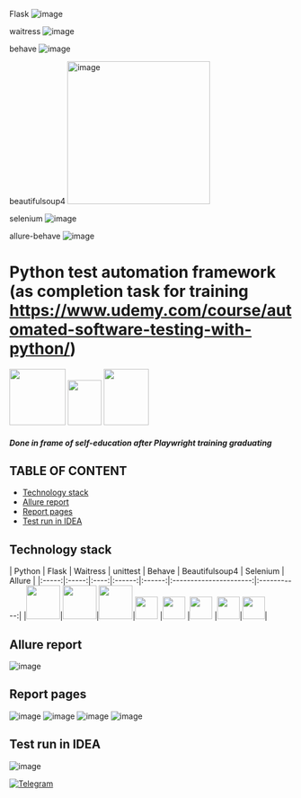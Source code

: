 Flask
![image](https://github.com/user-attachments/assets/5ab7a048-2bb3-4407-a4b7-6282f3f46ee5)


waitress
![image](https://github.com/user-attachments/assets/6f3633b3-33e2-4df7-bb80-408700c14ff3)

behave
![image](https://github.com/user-attachments/assets/7257d7dc-f781-4e1f-ae87-43473cf81c53)

beautifulsoup4
<img width="254" alt="image" src="https://github.com/user-attachments/assets/bc6451b4-46d6-4fa5-bcea-9abaab276e10">


selenium
![image](https://github.com/user-attachments/assets/59998826-e8d4-435e-979d-3a6324f14ce6)


allure-behave
![image](https://github.com/user-attachments/assets/a628cb54-3bbb-433f-b5ac-f2e3426f2525)




# Python test automation framework (as completion task for training https://www.udemy.com/course/automated-software-testing-with-python/)
<img src="https://github.com/xt4k/playwright-junit-allure-demo/assets/38681283/52b31b88-8996-47eb-a8ef-551fae1d70e6" width="100" height="100"> <img src="https://github.com/xt4k/playwright-junit-allure-demo/assets/38681283/0143778f-137a-4311-8d9c-65786b030507" width="60" height="80"> 
<img src="https://github.com/xt4k/playwright-junit-allure-demo/assets/38681283/ffac15e8-7d56-4a8c-92c6-05d0f853d9c5" width="80" height="100">
 
##### Done in frame of self-education after Playwright training graduating

## TABLE OF CONTENT
* [Technology stack](#technology-stack)
* [Allure report](#allure-report)
* [Report pages](#report-pages)
* [Test run in IDEA](#test-run-in-idea)

## Technology stack
| Python | Flask | Waitress | unittest | Behave | Beautifulsoup4      | Selenium | Allure | 
|:-----:|:-----:|:----:|:------:|:------:|:----------------------:|:-----------:|
|<img src=https://github.com/user-attachments/assets/5ab7a048-2bb3-4407-a4b7-6282f3f46ee5 width="60" height="60">|<img src=https://github.com/user-attachments/assets/5ab7a048-2bb3-4407-a4b7-6282f3f46ee5 width="60" height="60">|<img src=https://github.com/user-attachments/assets/5ab7a048-2bb3-4407-a4b7-6282f3f46ee5 width="60" height="60">|<img src="https://user-images.githubusercontent.com/38681283/120561837-f7721580-c40d-11eb-8590-7b3b0b5eb50d.png" width="40" height="40"> |<img src="https://user-images.githubusercontent.com/38681283/120562013-43bd5580-c40e-11eb-926f-1b8d3dc9e965.png" width="40" height="40"> |<img src="https://user-images.githubusercontent.com/38681283/120562398-fbeafe00-c40e-11eb-9fe7-3a641bf7115c.png" width="40" height="40"> |<img src="https://github.com/xt4k/playwright-junit-allure-demo/assets/38681283/52b31b88-8996-47eb-a8ef-551fae1d70e6" width="40" height="40">|<img src="https://user-images.githubusercontent.com/38681283/120562749-b5e26a00-c40f-11eb-91d9-641e254428c9.png" width="40" height="40">|

## Allure report
![image](https://github.com/xt4k/playwright-junit-allure-demo/assets/38681283/8d334665-af01-42b9-be82-437a4c1d438d)

## Report pages
![image](https://github.com/xt4k/playwright-junit-allure-demo/assets/38681283/9655631d-93ca-40a0-bd98-fe2d42c1f3cc)
![image](https://github.com/xt4k/playwright-junit-allure-demo/assets/38681283/0fe55c65-2db7-4119-9828-9928a2684b29)
![image](https://github.com/xt4k/playwright-junit-allure-demo/assets/38681283/85c84531-6555-4a5a-9d3f-36c7f9238cbc)
![image](https://github.com/xt4k/playwright-junit-allure-demo/assets/38681283/b66fb1e7-2ddb-4c2a-8863-01fc3f32e846)

## Test run in IDEA
![image](https://github.com/xt4k/playwright-junit-allure-demo/assets/38681283/5be72d50-42f5-4478-95f2-9f0aa0365afa)

[![Telegram](https://img.shields.io/badge/-Telegram-0b0a1a?style=for-the-badge&logo=telegram&logoColor=27A0D9)](https://t.me/yuriy_logvinov)
